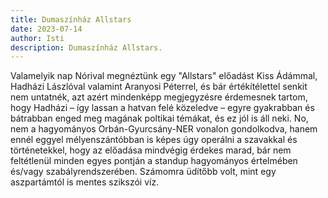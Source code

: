 ```yaml
---
title: Dumaszínház Allstars
date: 2023-07-14
author: Isti
description: Dumaszínház Allstars.
---
```

Valamelyik nap Nórival megnéztünk egy "Allstars" előadást Kiss Ádámmal, Hadházi Lászlóval valamint Aranyosi Péterrel, és bár értékítélettel senkit nem untatnék, azt azért mindenképp megjegyzésre érdemesnek tartom, hogy Hadházi – így lassan a hatvan felé közeledve – egyre gyakrabban és bátrabban enged meg magának poltikai témákat, és ez jól is áll neki. No, nem a hagyományos Orbán-Gyurcsány-NER vonalon gondolkodva, hanem ennél eggyel mélyenszántóbban is képes úgy operálni a szavakkal és történetekkel, hogy az előadása mindvégig érdekes marad, bár nem feltétlenül minden egyes pontján a standup hagyományos értelmében és/vagy szabályrendszerében. Számomra üdítőbb volt, mint egy aszpartámtól is mentes szikszói víz.
